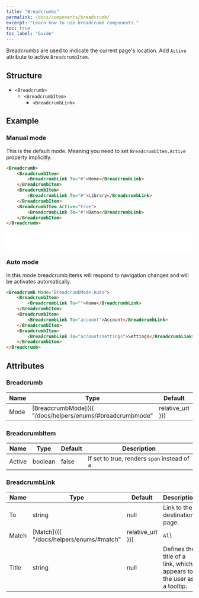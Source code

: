 ```yaml
---
title: "Breadcrumbs"
permalink: /docs/components/breadcrumb/
excerpt: "Learn how to use breadcrumb components."
toc: true
toc_label: "Guide"
---
```


Breadcrumbs are used to indicate the current page's location. Add `Active` attribute to active `BreadcrumbItem`.

## Structure

- `<Breadcrumb>`
  - `<BreadcrumbItem>`
    - `<BreadcrumbLink>`

## Example

### Manual mode

This is the default mode. Meaning you need to set `BreadcrumbItem.Active` property implicitly.

```html
<Breadcrumb>
    <BreadcrumbItem>
        <BreadcrumbLink To="#">Home</BreadcrumbLink>
    </BreadcrumbItem>
    <BreadcrumbItem>
        <BreadcrumbLink To="#">Library</BreadcrumbLink>
    </BreadcrumbItem>
    <BreadcrumbItem Active="true">
        <BreadcrumbLink To="#">Data</BreadcrumbLink>
    </BreadcrumbItem>
</Breadcrumb>
```

<iframe class="frame" src="/examples/elements/breadcrumb/" frameborder="0" scrolling="no" style="width:100%;height:50px;"></iframe>

### Auto mode

In this mode breadcrumb items will respond to navigation changes and will be activates automatically.

```html
<Breadcrumb Mode="BreadcrumbMode.Auto">
    <BreadcrumbItem>
        <BreadcrumbLink To="">Home</BreadcrumbLink>
    </BreadcrumbItem>
    <BreadcrumbItem>
        <BreadcrumbLink To="account">Account</BreadcrumbLink>
    </BreadcrumbItem>
    <BreadcrumbItem>
        <BreadcrumbLink To="account/settings">Settings</BreadcrumbLink>
    </BreadcrumbItem>
</Breadcrumb>
```

## Attributes

### Breadcrumb

| Name       | Type                                                                          | Default | Description                                                          |
|------------|-------------------------------------------------------------------------------|---------|----------------------------------------------------------------------|
| Mode       | [BreadcrumbMode]({{ "/docs/helpers/enums/#breadcrumbmode" | relative_url }})  | `None`  | Defines the breadcrumb items activation mode.                        |


### BreadcrumbItem

| Name     | Type    | Default | Description                                     |
|----------|---------|---------|-------------------------------------------------|
| Active | boolean | false   | If set to true, renders  `span` instead of  `a` |

### BreadcrumbLink

| Name       | Type                                                        | Default | Description                                                          |
|------------|-------------------------------------------------------------|---------|----------------------------------------------------------------------|
| To         | string                                                      | null    | Link to the destination page.                                        |
| Match      | [Match]({{ "/docs/helpers/enums/#match" | relative_url }})  | `All`   | URL matching behavior for a link.                                    |
| Title      | string                                                      | null    | Defines the title of a link, which appears to the user as a tooltip. |